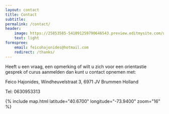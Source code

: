 ```yaml
---
layout: contact
title: Contact
subtitle:
permalink: /contact/
header:
    image: https://25853585-541091259790646543.preview.editmysite.com/uploads/2/5/8/5/25853585/11-verbonden-kopie_orig.jpg
    text: light
formspree:
    email: feicohajonides@hotmail.com
    redirect: /thanks/
---
```


Heeft u een vraag, een opmerking of wilt u zich voor een orientastie gesprek of curus aanmelden dan kunt u contact opnemen met:

Feico Hajonides,
Windheuvelstraat 3,
6971 JV Brummen
Holland

Tel: 0630953313


{% include map.html latitude="40.6700" longitude="-73.9400" zoom="16" %}
